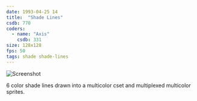 ```yaml
---
date: 1993-04-25 14
title:  "Shade Lines"
csdb: 770
coders:
  - name: "Axis"
    csdb: 331
size: 128x128
fps: 50
tags: shade shade-lines
---
```

![Screenshot](/c64wrd/oxyron/comalight9/shade-lines.png)

6 color shade lines drawn into a multicolor cset and multiplexed multicolor sprites.

<!--more-->
